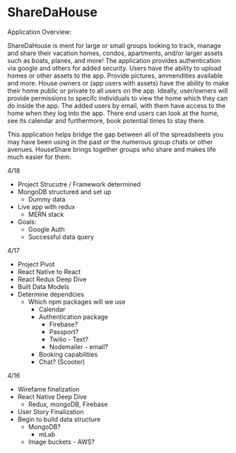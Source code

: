 # ShareDaHouse

Application Overview:

ShareDaHouse is ment for large or small groups looking to track, manage and share their vacation homes, condos, apartments, and/or larger assets such as boats, planes, and more! The application provides authentication via google and others for added security. Users have the ability to upload homes or other assets to the app. Provide pictures, ammendities available and more. House owners or (app users with assets) have the ability to make their home public or private to all users on the app. Ideally, user/owners will provide permissions to specifc individuals to view the home which they can do inside the app. The added users by email, with them have access to the home when they log into the app. There end users can look at the home, see its calendar and furthermore, book potential times to stay there. 

This application helps bridge the gap between all of the spreadsheets you may have been using in the past or the numerous group chats or other avenues. HouseShare brings together groups who share and makes life much easier for them. 


4/18
  * Project Strucutre / Framework determined
  * MongoDB structured and set up
    * Dummy data
  * Live app with redux
    * MERN stack
  * Goals:
    * Google Auth
    * Successful data query

4/17
  * Project Pivot
  * React Native to React
  * React Redux Deep Dive
  * Built Data Models
  * Determine dependcies
    * Which npm packages will we use
      * Calendar
      * Authentication package
          * Firebase?
          * Passport?
          * Twilio - Text?
          * Nodemailer - email?
      * Booking capabilities
      * Chat? (Scooter)

4/16
* Wirefame finalization
* React Native Deep Dive
  * Redux, mongoDB, Firebase
* User Story Finalization
* Begin to build data structure
  * MongoDB?
    * mLab
  * Image buckets - AWS?
